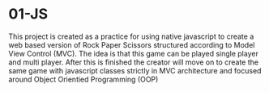 # 01-JS
This project is created as a practice for using native javascript to create a web based version of Rock Paper Scissors structured according to Model View Control (MVC). The idea is that this game can be played single player and multi player. After this is finished the creator will move on to create the same game with javascript classes strictly in MVC architecture and focused around Object Orientied Programming (OOP)
